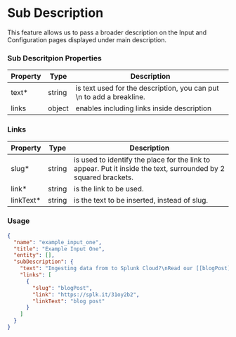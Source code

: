 # Sub Description

This feature allows us to pass a broader description on the Input and Configuration pages displayed under main description.

### Sub Descritpion Properties

| Property                                      | Type   | Description                                                          |
| --------------------------------------------- | ------ | -------------------------------------------------------------------- |
| text<span class="required-asterisk">\*</span> | string | is text used for the description, you can put \n to add a breakline. |
| links                                         | object | enables including links inside description                         |

### Links

| Property                                          | Type   | Description                                                                                  |
| ------------------------------------------------- | ------ | -------------------------------------------------------------------------------------------- |
| slug<span class="required-asterisk">\*</span>     | string | is used to identify the place for the link to appear. Put it inside the text, surrounded by 2 squared brackets. |
| link<span class="required-asterisk">\*</span>     | string | is the link to be used.                                                                        |
| linkText<span class="required-asterisk">\*</span> | string | is the text to be inserted, instead of slug.                                                        |

### Usage

```json
{
  "name": "example_input_one",
  "title": "Example Input One",
  "entity": [],
  "subDescription": {
    "text": "Ingesting data from to Splunk Cloud?\nRead our [[blogPost]] to learn more about Data Manager and it's availability on your Splunk Cloud instance.",
    "links": [
      {
        "slug": "blogPost",
        "link": "https://splk.it/31oy2b2",
        "linkText": "blog post"
      }
    ]
  }
}
```
